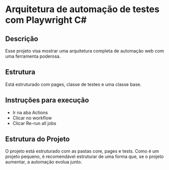 # Arquitetura de automação de testes com Playwright C#

## Descrição
Esse projeto visa mostrar uma arquitetura completa de automação web com uma ferramenta poderosa.

## Estrutura
Está estruturado com pages, classe de testes e uma classe base.

## Instruções para execução
- Ir na aba Actions
- Clicar no workflow
- Clicar Re-run all jobs

## Estrutura do Projeto
O projeto está estruturado com as pastas core, pages e tests. Como é um projeto pequeno, é recomendável estruturar de uma forma que, se o projeto aumentar, a automação evolua junto.

